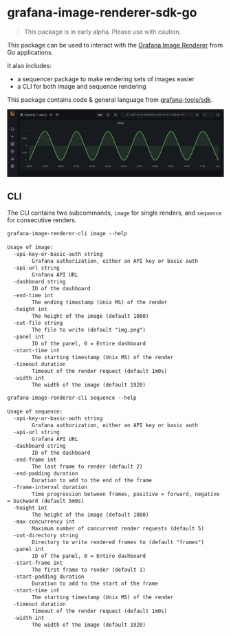 # grafana-image-renderer-sdk-go

> This package is in early alpha. Please use with caution.

This package can be used to interact with the [Grafana Image Renderer](https://github.com/grafana/grafana-image-renderer) from Go applications.

It also includes:

- a sequencer package to make rendering sets of images easier
- a CLI for both image and sequence rendering

This package contains code & general language from [grafana-tools/sdk](https://github.com/grafana-tools/sdk).

<a href="#"><img src="docs/img/banner.gif"></a>

## CLI

The CLI contains two subcommands, `image` for single renders, and `sequence` for consecutive renders.

```text
grafana-image-renderer-cli image --help

Usage of image:
  -api-key-or-basic-auth string
        Grafana authorization, either an API key or basic auth
  -api-url string
        Grafana API URL
  -dashboard string
        ID of the dashboard
  -end-time int
        The ending timestamp (Unix MS) of the render
  -height int
        The height of the image (default 1080)
  -out-file string
        The file to write (default "img.png")
  -panel int
        ID of the panel, 0 = Entire dashboard
  -start-time int
        The starting timestamp (Unix MS) of the render
  -timeout duration
        Timeout of the render request (default 1m0s)
  -width int
        The width of the image (default 1920)
```

```text
grafana-image-renderer-cli sequence --help

Usage of sequence:
  -api-key-or-basic-auth string
        Grafana authorization, either an API key or basic auth
  -api-url string
        Grafana API URL
  -dashboard string
        ID of the dashboard
  -end-frame int
        The last frame to render (default 2)
  -end-padding duration
        Duration to add to the end of the frame
  -frame-interval duration
        Time progression between frames, positive = forward, negative = backward (default 5m0s)
  -height int
        The height of the image (default 1080)
  -max-concurrency int
        Maximum number of concurrent render requests (default 5)
  -out-directory string
        Directory to write rendered frames to (default "frames")
  -panel int
        ID of the panel, 0 = Entire dashboard
  -start-frame int
        The first frame to render (default 1)
  -start-padding duration
        Duration to add to the start of the frame
  -start-time int
        The starting timestamp (Unix MS) of the render
  -timeout duration
        Timeout of the render request (default 1m0s)
  -width int
        The width of the image (default 1920)
```
